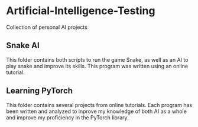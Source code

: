 # Artificial-Intelligence-Testing
Collection of personal AI projects

## Snake AI
This folder contains both scripts to run the game Snake, as well as an AI to play snake and improve its skills. This program was written using an online tutorial. 
## Learning PyTorch
This folder contains several projects from online tutorials. Each program has been written and analyzed to inprove my knowledge of both AI as a whole and improve my proficiency in the PyTorch library. 